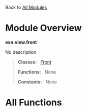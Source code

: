 Back to [All Modules](https://github.com/pyrustic/exn/blob/master/docs/modules/README.md#readme)

# Module Overview

**exn.view.front**
 
No description

> **Classes:** &nbsp; [Front](https://github.com/pyrustic/exn/blob/master/docs/modules/content/exn.view.front/content/classes/Front.md#class-front)
>
> **Functions:** &nbsp; None
>
> **Constants:** &nbsp; None

# All Functions



